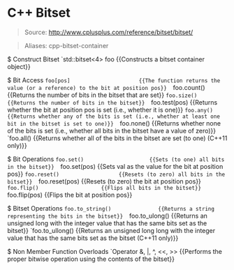 # C++ Bitset

> Source: http://www.cplusplus.com/reference/bitset/bitset/

> Aliases: cpp-bitset-container

$ Construct Bitset
    `std::bitset<4> foo            {{Constructs a bitset container object}} 

$ Bit Access
    `foo[pos]                      {{The function returns the value (or a reference) to the bit at position pos}} 
    `foo.count()                   {{Returns the number of bits in the bitset that are set}} 
    `foo.size()                    {{Returns the number of bits in the bitset}} 
    `foo.test(pos)                 {{Returns whether the bit at position pos is set (i.e., whether it is one)}} 
    `foo.any()                     {{Returns whether any of the bits is set (i.e., whether at least one bit in the bitset is set to one)}} 
    `foo.none()                    {{Returns whether none of the bits is set (i.e., whether all bits in the bitset have a value of zero)}} 
    `foo.all()                     {{Returns whether all of the bits in the bitset are set (to one) (C++11 only)}} 

$ Bit Operations
    `foo.set()                     {{Sets (to one) all bits in the bitset}} 
    `foo.set(pos)                  {{Sets val as the value for the bit at position pos}} 
    `foo.reset()                   {{Resets (to zero) all bits in the bitset}} 
    `foo.reset(pos)                {{Resets (to zero) the bit at position pos}} 
    `foo.flip()                    {{Flips all bits in the bitset}} 
    `foo.flip(pos)                 {{Flips the bit at position pos}} 

$ Bitset Operations
    `foo.to_string()               {{Returns a string representing the bits in the bitset}} 
    `foo.to_ulong()                {{Returns an unsigned long with the integer value that has the same bits set as the bitset}} 
    `foo.to_ullong()               {{Returns an unsigned long long with the integer value that has the same bits set as the bitset (C++11 only)}} 

$ Non Member Function Overloads
    `Operator &, |, ^, <<, >>      {{Performs the proper bitwise operation using the contents of the bitset}} 


